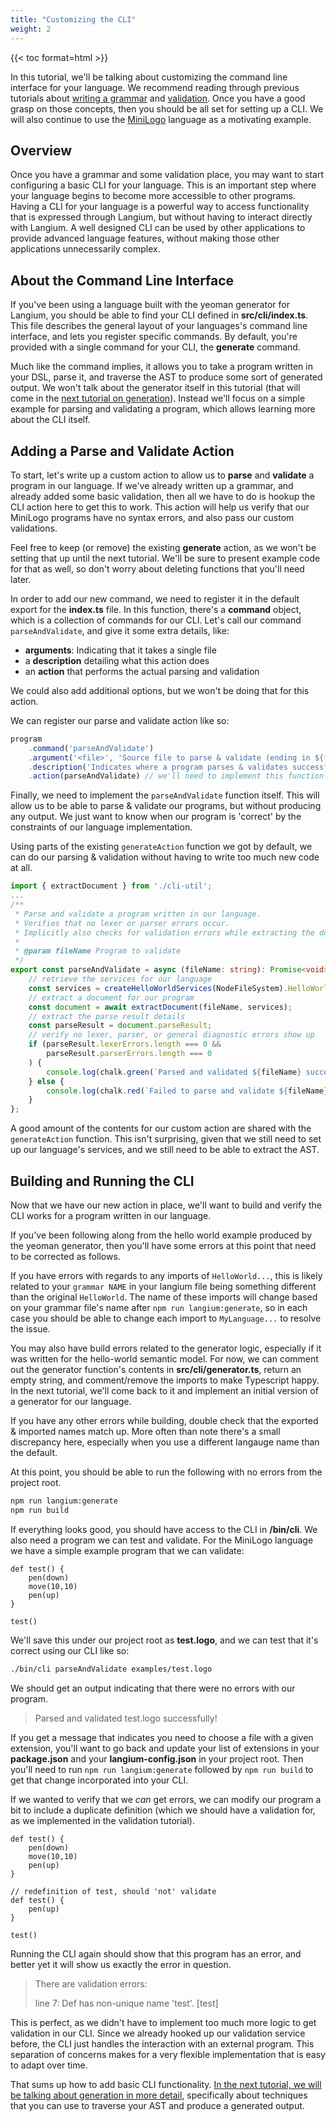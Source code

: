 ```yaml
---
title: "Customizing the CLI"
weight: 2
---
```


{{< toc format=html >}}

In this tutorial, we'll be talking about customizing the command line interface for your language. We recommend reading through previous tutorials about [writing a grammar](/tutorials/writing_a_grammar) and [validation](/tutorials/validation). Once you have a good grasp on those concepts, then you should be all set for setting up a CLI. We will also continue to use the [MiniLogo](https://github.com/langium/langium-minilogo) language as a motivating example.

## Overview

Once you have a grammar and some validation place, you may want to start configuring a basic CLI for your language. This is an important step where your language begins to become more accessible to other programs. Having a CLI for your language is a powerful way to access functionality that is expressed through Langium, but without having to interact directly with Langium. A well designed CLI can be used by other applications to provide advanced language features, without making those other applications unnecessarily complex.

## About the Command Line Interface

If you've been using a language built with the yeoman generator for Langium, you should be able to find your CLI defined in **src/cli/index.ts**. This file describes the general layout of your languages's command line interface, and lets you register specific commands. By default, you're provided with a single command for your CLI, the **generate** command.

Much like the command implies, it allows you to take a program written in your DSL, parse it, and traverse the AST to produce some sort of generated output. We won't talk about the generator itself in this tutorial (that will come in the [next tutorial on generation](/tutorials/generation)). Instead we'll focus on a simple example for parsing and validating a program, which allows learning more about the CLI itself.

## Adding a Parse and Validate Action

To start, let's write up a custom action to allow us to **parse** and **validate** a program in our language. If we've already written up a grammar, and already added some basic validation, then all we have to do is hookup the CLI action here to get this to work. This action will help us verify that our MiniLogo programs have no syntax errors, and also pass our custom validations.

Feel free to keep (or remove) the existing **generate** action, as we won't be setting that up until the next tutorial. We'll be sure to present example code for that as well, so don't worry about deleting functions that you'll need later.

In order to add our new command, we need to register it in the default export for the **index.ts** file. In this function, there's a **command** object, which is a collection of commands for our CLI. Let's call our command `parseAndValidate`, and give it some extra details, like:

- **arguments**: Indicating that it takes a single file
- a **description** detailing what this action does
- an **action** that performs the actual parsing and validation

We could also add additional options, but we won't be doing that for this action.

We can register our parse and validate action like so:

```ts
program
    .command('parseAndValidate')
    .argument('<file>', 'Source file to parse & validate (ending in ${fileExtensions})')
    .description('Indicates where a program parses & validates successfully, but produce no output code')
    .action(parseAndValidate) // we'll need to implement this function
```

Finally, we need to implement the `parseAndValidate` function itself. This will allow us to be able to parse & validate our programs, but without producing any output. We just want to know when our program is 'correct' by the constraints of our language implementation.

Using parts of the existing `generateAction` function we got by default, we can do our parsing & validation without having to write too much new code at all.

```ts
import { extractDocument } from './cli-util';
...
/**
 * Parse and validate a program written in our language.
 * Verifies that no lexer or parser errors occur.
 * Implicitly also checks for validation errors while extracting the document
 *
 * @param fileName Program to validate
 */
export const parseAndValidate = async (fileName: string): Promise<void> => {
    // retrieve the services for our language
    const services = createHelloWorldServices(NodeFileSystem).HelloWorld;
    // extract a document for our program
    const document = await extractDocument(fileName, services);
    // extract the parse result details
    const parseResult = document.parseResult;
    // verify no lexer, parser, or general diagnostic errors show up
    if (parseResult.lexerErrors.length === 0 && 
        parseResult.parserErrors.length === 0
    ) {
        console.log(chalk.green(`Parsed and validated ${fileName} successfully!`));
    } else {
        console.log(chalk.red(`Failed to parse and validate ${fileName}!`));
    }
};
```

A good amount of the contents for our custom action are shared with the `generateAction` function. This isn't surprising, given that we still need to set up our language's services, and we still need to be able to extract the AST.

## Building and Running the CLI

Now that we have our new action in place, we'll want to build and verify the CLI works for a program written in our language.

If you've been following along from the hello world example produced by the yeoman generator, then you'll have some errors at this point that need to be corrected as follows.

If you have errors with regards to any imports of `HelloWorld...`, this is likely related to your `grammar NAME` in your langium file being something different than the original `HelloWorld`. The name of these imports will change based on your grammar file's name after `npm run langium:generate`, so in each case you should be able to change each import to `MyLanguage...` to resolve the issue.

You may also have build errors related to the generator logic, especially if it was written for the hello-world semantic model. For now, we can comment out the generator function's contents in **src/cli/generator.ts**, return an empty string, and comment/remove the imports to make Typescript happy. In the next tutorial, we'll come back to it and implement an initial version of a generator for our language.

If you have any other errors while building, double check that the exported & imported names match up. More often than note there's a small discrepancy here, especially when you use a different langauge name than the default.

At this point, you should be able to run the following with no errors from the project root.

```bash
npm run langium:generate
npm run build
```

If everything looks good, you should have access to the CLI in **/bin/cli**. We also need a program we can test and validate. For the MiniLogo language we have a simple example program that we can validate:

```minilogo
def test() {
    pen(down)
    move(10,10)
    pen(up)
}

test()
```

We'll save this under our project root as **test.logo**, and we can test that it's correct using our CLI like so:

```bash
./bin/cli parseAndValidate examples/test.logo
```

We should get an output indicating that there were no errors with our program.

> Parsed and validated test.logo successfully!

If you get a message that indicates you need to choose a file with a given extension, you'll want to go back and update your list of extensions in your **package.json** and your **langium-config.json** in your project root. Then you'll need to run `npm run langium:generate` followed by `npm run build` to get that change incorporated into your CLI.

If we wanted to verify that we *can* get errors, we can modify our program a bit to include a duplicate definition (which we should have a validation for, as we implemented in the validation tutorial).

```minilogo
def test() {
    pen(down)
    move(10,10)
    pen(up)
}

// redefinition of test, should 'not' validate
def test() {
    pen(up)
}

test()
```

Running the CLI again should show that this program has an error, and better yet it will show us exactly the error in question.

> There are validation errors:
>
> line 7: Def has non-unique name 'test'. [test]

This is perfect, as we didn't have to implement too much more logic to get validation in our CLI. Since we already hooked up our validation service before, the CLI just handles the interaction with an external program. This separation of concerns makes for a very flexible implementation that is easy to adapt over time.

That sums up how to add basic CLI functionality. [In the next tutorial, we will be talking about generation in more detail](/tutorials/generation), specifically about techniques that you can use to traverse your AST and produce a generated output.
